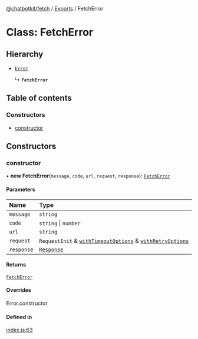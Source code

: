 [@chatbotkit/fetch](../README.md) / [Exports](../modules.md) / FetchError

# Class: FetchError

## Hierarchy

- [`Error`]( https://developer.mozilla.org/docs/Web/JavaScript/Reference/Global_Objects/Error )

  ↳ **`FetchError`**

## Table of contents

### Constructors

- [constructor](FetchError.md#constructor)

## Constructors

### constructor

• **new FetchError**(`message`, `code`, `url`, `request`, `response`): [`FetchError`](FetchError.md)

#### Parameters

| Name | Type |
| :------ | :------ |
| `message` | `string` |
| `code` | `string` \| `number` |
| `url` | `string` |
| `request` | `RequestInit` & [`withTimeoutOptions`](../modules.md#withtimeoutoptions) & [`withRetryOptions`](../modules.md#withretryoptions) |
| `response` | [`Response`]( https://developer.mozilla.org/docs/Web/API/Response ) |

#### Returns

[`FetchError`](FetchError.md)

#### Overrides

Error.constructor

#### Defined in

[index.js:63](https://github.com/chatbotkit/node-sdk/blob/main/packages/fetch/src/index.js#L63)
